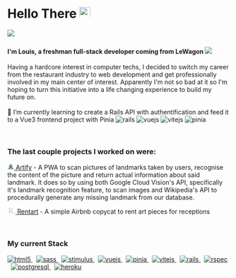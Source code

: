 <h1>Hello There <img src="https://emoji.slack-edge.com/T02NE0241/ruby_pic/a027ab8b631456a6.gif" height="25" width="25"></h1>
<img src="https://i.redd.it/qpiln2r753141.gif">

<h4>I'm Louis, a freshman full-stack developer coming from LeWagon <img src="https://emoji.slack-edge.com/T02NE0241/wagon-logo/8174979b99be030e.png" height="20"></h4>
<p>Having a hardcore interest in computer techs, I decided to switch my career from the restaurant industry to web development and get professionally involved in my main center of interest.
Apparently I'm not so bad at it so I'm hoping to turn this initiative into a life changing experience to build my future on.<br /><br />
🌱 I’m currently learning to create a Rails API with authentification and feed it to a Vue3 frontend project with Pinia
  <img src="https://user-images.githubusercontent.com/75388869/233712934-c6b65254-8208-4301-9102-6adf08e33384.png" alt="rails" height="20"/>
  <img src="https://vuejs.org/images/logo.png" alt="vuejs" height="20"/>
  <img src="https://upload.wikimedia.org/wikipedia/commons/thumb/f/f1/Vitejs-logo.svg/244px-Vitejs-logo.svg.png" alt="vitejs" height="20"/>
  <img src="https://pinia.vuejs.org/logo.svg" alt="pinia" height="20"/>
</p>
<br/>

<h3 align="left">The last couple projects I worked on were:</h3>
<p>
  <a href="https://github.com/wJoenn/artify"><img src="/artify_favicon.png" alt="artify favicon" height="15"> Artify</a> 
   - A PWA to scan pictures of landmarks taken by users, recognise the content of the picture and return actual information about said landmark. It does so by using both Google Cloud Vision's API, specifically it's landmark recognition feature, to scan images and Wikipedia's API to procedurally generate any missing landmark from our database.
</p>

<p>
  <a href="https://github.com/wJoenn/rentart"><img src="/rentart_favicon.png" alt="rentart favicon" height="15"> Rentart</a>
   - A simple Airbnb copycat to rent art pieces for receptions
</p>

<br/>

<h3 align="left">My current Stack</h3>
<p align="left">
  <a href="https://www.w3.org/html/" target="_blank" rel="noreferrer">
    <img src="https://upload.wikimedia.org/wikipedia/commons/thumb/3/38/HTML5_Badge.svg/800px-HTML5_Badge.svg.png" alt="html5" height="55"/>
  </a>&nbsp;
  <a href="https://sass-lang.com" target="_blank" rel="noreferrer">
    <img src="https://sass-lang.com/assets/img/styleguide/seal-color-aef0354c.png" alt="sass" height="55"/>
  </a>&nbsp;
  <a href="https://stimulus.hotwired.dev" target="_blank" rel="noreferrer">
    <img src="https://seeklogo.com/images/S/stimulus-logo-00C9C155E0-seeklogo.com.png" alt="stimulus" height="55"/>
  </a>&nbsp;
  <a href="https://vuejs.org/" target="_blank" rel="noreferrer">
    <img src="https://vuejs.org/images/logo.png" alt="vuejs" height="55"/>
  </a>&nbsp;
  <a href="https://pinia.vuejs.org/" target="_blank" rel="noreferrer">
  <img src="https://pinia.vuejs.org/logo.svg" alt="pinia" height="55"/>
  </a>&nbsp;
  <a href="https://vitejs.dev/" target="_blank" rel="noreferrer">
    <img src="https://upload.wikimedia.org/wikipedia/commons/thumb/f/f1/Vitejs-logo.svg/244px-Vitejs-logo.svg.png" alt="vitejs" height="55"/>
  </a>&nbsp;
  <a href="https://rubyonrails.org" target="_blank" rel="noreferrer">
    <img src="https://user-images.githubusercontent.com/75388869/233712934-c6b65254-8208-4301-9102-6adf08e33384.png" alt="rails" height="55"/>
  </a>&nbsp;
   <a href="https://rspec.info/" target="_blank" rel="noreferrer">
    <img src="https://user-images.githubusercontent.com/75388869/234079178-c5e3faba-e80b-40b3-8b8f-2e9cdd6f19e7.png" alt="rspec" height="55"/>
  </a>&nbsp;
  <a href="https://www.postgresql.org" target="_blank" rel="noreferrer">
    <img src="https://upload.wikimedia.org/wikipedia/commons/thumb/2/29/Postgresql_elephant.svg/1985px-Postgresql_elephant.svg.png" alt="postgresql" height="55"/>
  </a>&nbsp;
  <a href="https://heroku.com" target="_blank" rel="noreferrer">
    <img src="https://www.vectorlogo.zone/logos/heroku/heroku-icon.svg" alt="heroku" height="55"/>
  </a>
</p>


